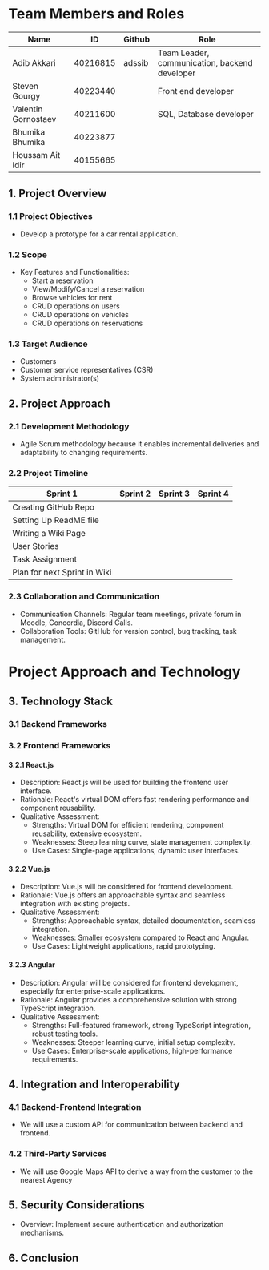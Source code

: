 # Team Members and Roles
Name | ID | Github | Role
--- | --- | --- | ---
Adib Akkari | 40216815 | adssib | Team Leader, communication, backend developer
Steven Gourgy | 40223440 | |Front end developer
Valentin Gornostaev | 40211600 | |  SQL, Database developer
Bhumika Bhumika | 40223877 | |
Houssam Ait Idir | 40155665 | |
## 1. Project Overview

### 1.1 Project Objectives
- Develop a  prototype for a car rental application.
  
### 1.2 Scope
- Key Features and Functionalities:
  - Start a reservation
  - View/Modify/Cancel a reservation
  - Browse vehicles for rent
  - CRUD operations on users
  - CRUD operations on vehicles
  - CRUD operations on reservations
  
### 1.3 Target Audience
  - Customers
  - Customer service representatives (CSR)
  - System administrator(s)

## 2. Project Approach

### 2.1 Development Methodology
- Agile Scrum methodology because it enables incremental deliveries and adaptability to changing requirements.

### 2.2 Project Timeline
Sprint 1 | Sprint 2 | Sprint 3 | Sprint 4
--- | --- | --- | ---
Creating GitHub Repo |  |  | 
Setting Up ReadME file |  |  | 
Writing a Wiki Page|  |  | 
User Stories|  |  |
Task Assignment | | | 
Plan for next Sprint in Wiki | | |  

### 2.3 Collaboration and Communication
- Communication Channels: Regular team meetings, private forum in Moodle, Concordia, Discord Calls.
- Collaboration Tools: GitHub for version control, bug tracking, task management.


# Project Approach and Technology 
## 3. Technology Stack

### 3.1 Backend Frameworks
### 3.2 Frontend Frameworks
#### 3.2.1 React.js
  - Description: React.js will be used for building the frontend user interface.
  - Rationale: React's virtual DOM offers fast rendering performance and component reusability.
  - Qualitative Assessment:
     - Strengths: Virtual DOM for efficient rendering, component reusability, extensive ecosystem.
     - Weaknesses: Steep learning curve, state management complexity.
     - Use Cases: Single-page applications, dynamic user interfaces.

#### 3.2.2 Vue.js
  - Description: Vue.js will be considered for frontend development.
  - Rationale: Vue.js offers an approachable syntax and seamless integration with existing projects.
  - Qualitative Assessment:
     - Strengths: Approachable syntax, detailed documentation, seamless integration.
     - Weaknesses: Smaller ecosystem compared to React and Angular.
     - Use Cases: Lightweight applications, rapid prototyping.

#### 3.2.3 Angular
  - Description: Angular will be considered for frontend development, especially for enterprise-scale applications.
  - Rationale: Angular provides a comprehensive solution with strong TypeScript integration.
  - Qualitative Assessment:
     - Strengths: Full-featured framework, strong TypeScript integration, robust testing tools.
     - Weaknesses: Steeper learning curve, initial setup complexity.
     - Use Cases: Enterprise-scale applications, high-performance requirements.
   
## 4. Integration and Interoperability
### 4.1 Backend-Frontend Integration
- We will use a custom API for communication between backend and frontend.
### 4.2 Third-Party Services
- We will use Google Maps API to derive a way from the customer to the nearest Agency
## 5. Security Considerations
- Overview: Implement secure authentication and authorization mechanisms.

## 6. Conclusion
